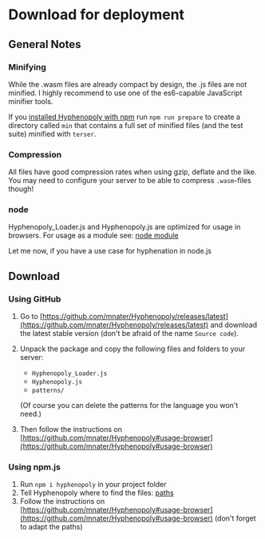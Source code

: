 # Download for deployment

## General Notes

### Minifying
While the .wasm files are already compact by design, the .js files are not minified. I highly recommend to use one of the es6-capable JavaScript minifier tools.

If you [installed Hyphenopoly with npm](#using-npmjs) run `npm run prepare` to create a directory called `min` that contains a full set of minified files (and the test suite) minified with `terser`.

### Compression
All files have good compression rates when using gzip, deflate and the like. You may need to configure your server to be able to compress `.wasm`-files though!

### node
Hyphenopoly_Loader.js and Hyphenopoly.js are optimized for usage in browsers. For usage as a module see: [node module](./Module.md)

Let me now, if you have a use case for hyphenation in node.js

## Download

### Using GitHub
1.  Go to [https://github.com/mnater/Hyphenopoly/releases/latest](https://github.com/mnater/Hyphenopoly/releases/latest) and download the latest stable version (don't be afraid of the name `Source code`).
2.  Unpack the package and copy the following files and folders to your server:
    *   `Hyphenopoly_Loader.js`
    *   `Hyphenopoly.js`
    *   `patterns/`

    (Of course you can delete the patterns for the language you won't need.)
3.  Then follow the instructions on [https://github.com/mnater/Hyphenopoly#usage-browser](https://github.com/mnater/Hyphenopoly#usage-browser)
 
### Using npm.js
1.  Run `npm i hyphenopoly` in your project folder
2.  Tell Hyphenopoly where to find the files: [paths](./Config.md#paths-optional)
3.  Follow the instructions on [https://github.com/mnater/Hyphenopoly#usage-browser](https://github.com/mnater/Hyphenopoly#usage-browser) (don't forget to adapt the paths)
